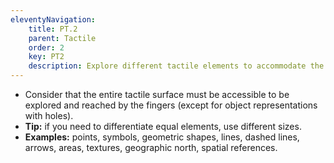 ```yaml
---
eleventyNavigation:
    title: PT.2
    parent: Tactile
    order: 2
    key: PT2
    description: Explore different tactile elements to accommodate the blind student's needs, but prioritize familiar symbols.
---
```

- Consider that the entire tactile surface must be accessible to be explored and reached by the fingers (except for
object representations with holes).
- **Tip:** if you need to differentiate equal elements, use different sizes.
- **Examples:** points, symbols, geometric shapes, lines, dashed lines, arrows, areas, textures, geographic north,
spatial references.
